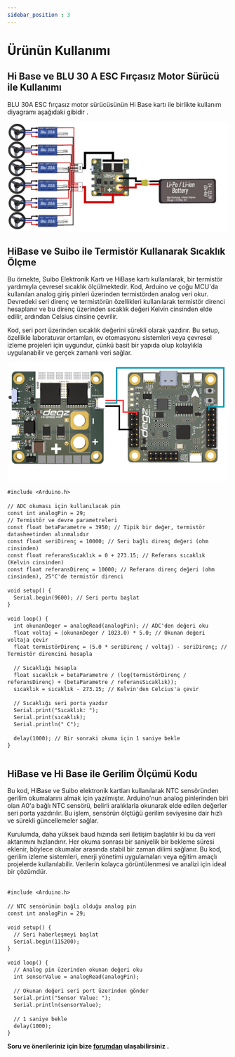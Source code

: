 ```yaml
---
sidebar_position : 3
---
```


# Ürünün Kullanımı

## Hi Base ve  BLU 30 A ESC Fırçasız Motor Sürücü  ile Kullanımı

BLU 30A ESC fırçasız motor sürücüsünün Hi Base kartı ile birlikte kullanım  diyagramı aşağıdaki gibidir .

![BLU 30 A ESC Fırçasız Motor Sürücü Diyagram](./image/hibase-esc.png)


##  HiBase ve Suibo  ile Termistör Kullanarak Sıcaklık Ölçme

Bu örnekte, Suibo Elektronik Kartı ve HiBase kartı kullanılarak, bir termistör yardımıyla çevresel sıcaklık ölçülmektedir. Kod, Arduino ve çoğu MCU'da kullanılan analog giriş pinleri üzerinden termistörden analog veri okur. Devredeki seri direnç ve termistörün özellikleri kullanılarak termistör direnci hesaplanır ve bu direnç üzerinden sıcaklık değeri Kelvin cinsinden elde edilir, ardından Celsius cinsine çevrilir.

Kod, seri port üzerinden sıcaklık değerini sürekli olarak yazdırır. Bu setup, özellikle laboratuvar ortamları, ev otomasyonu sistemleri veya çevresel izleme projeleri için uygundur, çünkü basit bir yapıda olup kolaylıkla uygulanabilir ve gerçek zamanlı veri sağlar.

![Suibo Hi Base sıcaklık ](./image/suibo-base1.png)

````
#include <Arduino.h>

// ADC okuması için kullanılacak pin
const int analogPin = 29; 
// Termistör ve devre parametreleri
const float betaParametre = 3950; // Tipik bir değer, termistör datasheetinden alınmalıdır
const float seriDirenç = 10000; // Seri bağlı direnç değeri (ohm cinsinden)
const float referansSıcaklık = 0 + 273.15; // Referans sıcaklık (Kelvin cinsinden)
const float referansDirenç = 10000; // Referans direnç değeri (ohm cinsinden), 25°C'de termistör direnci

void setup() {
  Serial.begin(9600); // Seri portu başlat
}

void loop() {
  int okunanDeger = analogRead(analogPin); // ADC'den değeri oku
  float voltaj = (okunanDeger / 1023.0) * 5.0; // Okunan değeri voltaja çevir
  float termistörDirenç = (5.0 * seriDirenç / voltaj) - seriDirenç; // Termistör direncini hesapla

  // Sıcaklığı hesapla
  float sıcaklık = betaParametre / (log(termistörDirenç / referansDirenç) + (betaParametre / referansSıcaklık));
  sıcaklık = sıcaklık - 273.15; // Kelvin'den Celcius'a çevir

  // Sıcaklığı seri porta yazdır
  Serial.print("Sıcaklık: ");
  Serial.print(sıcaklık);
  Serial.println(" C");

  delay(1000); // Bir sonraki okuma için 1 saniye bekle
}


 ````

 ##  HiBase  ve Hi Base  ile Gerilim Ölçümü Kodu


Bu kod, HiBase ve Suibo elektronik kartları kullanılarak NTC sensöründen gerilim okumalarını almak için yazılmıştır. Arduino'nun analog pinlerinden biri olan A0'a bağlı NTC sensörü, belirli aralıklarla okunarak elde edilen değerler seri porta yazdırılır. Bu işlem, sensörün ölçtüğü gerilim seviyesine dair hızlı ve sürekli güncellemeler sağlar.

Kurulumda, daha yüksek baud hızında seri iletişim başlatılır ki bu da veri aktarımını hızlandırır. Her okuma sonrası bir saniyelik bir bekleme süresi eklenir, böylece okumalar arasında stabil bir zaman dilimi sağlanır. Bu kod, gerilim izleme sistemleri, enerji yönetimi uygulamaları veya eğitim amaçlı projelerde kullanılabilir. Verilerin kolayca görüntülenmesi ve analizi için ideal bir çözümdür.


````

#include <Arduino.h>

// NTC sensörünün bağlı olduğu analog pin
const int analogPin = 29;

void setup() {
  // Seri haberleşmeyi başlat
  Serial.begin(115200);
}

void loop() {
  // Analog pin üzerinden okunan değeri oku
  int sensorValue = analogRead(analogPin);
  
  // Okunan değeri seri port üzerinden gönder
  Serial.print("Sensor Value: ");
  Serial.println(sensorValue);
  
  // 1 saniye bekle
  delay(1000);
}

 ````

**Soru ve önerileriniz için bize [forumdan](https://forum.degzrobotics.com/)    ulaşabilirsiniz .**